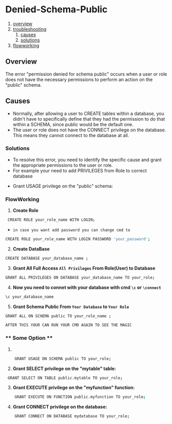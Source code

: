 # Denied-Schema-Public
1. [overview](#overview)
2. [troubleshooting](#causes)
    1.  [causes](#causes)
    2.  [solutions](#solutions)  
3. [flowworking](#flowworking)

## Overview
The error "permission denied for schema public" occurs when a user or role does not have the necessary permissions to perform an action on the "public" schema.

## Causes
* Normally, after allowing a user to CREATE tables within a database, you didn't have to specifically define that they had the permission to do that within a SCHEMA, since public would be the default one.
* The user or role does not have the CONNECT privilege on the database. This means they cannot connect to the database at all.


### Solutions
* To resolve this error, you need to identify the specific cause and grant the appropriate permissions to the user or role.
* For example your need to add PRIVILEGES from Role to correct database
- Grant USAGE privilege on the "public" schema: 

### FlowWorking 
1. **Create Role**
```bash
 CREATE ROLE your_role_name WITH LOGIN; 
```
- `in case you want add password you can change cmd to` 
```bash 
CREATE ROLE your_role_name WITH LOGIN PASSWORD 'your_password';
```
2. **Create DataBase**
```bash 
CREATE DATABASE your_database_name ;
```
3. **Grant All Full Access `All Privileges` From Role(User) to Database** 
```bash 
GRANT ALL PRIVILEGES ON DATABASE your_database_name TO your_role;
```
4. **Now you need to connet with your database with cmd `\c` or `\connect `**
```bash 
\c your_database_name
```
5. **Grant Schema Public From `Your Database` to `Your Role`** 
```bash 
GRANT ALL ON SCHEMA public TO your_role_name ;
```
`AFTER THIS YOUR CAN RUN YOUR CMD AGAIN TO SEE THE MAGIC` 

### ** Some Option ** 
1. 
```bash
    GRANT USAGE ON SCHEMA public TO your_role;
```
2. **Grant SELECT privilege on the "mytable" table:**
```bash   
 GRANT SELECT ON TABLE public.mytable TO your_role;
```
3. **Grant EXECUTE privilege on the "myfunction" function:**
```bash
    GRANT EXECUTE ON FUNCTION public.myfunction TO your_role;
```
4. **Grant CONNECT privilege on the database:**
```bash 
    GRANT CONNECT ON DATABASE mydatabase TO your_role;
```
